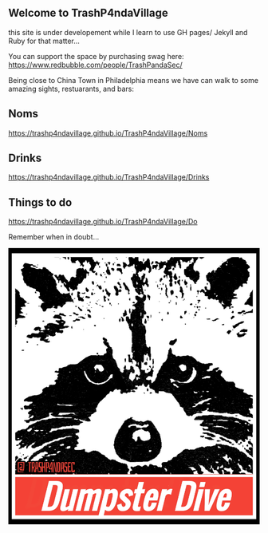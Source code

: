 ## Welcome to TrashP4ndaVillage 

this site is under developement while I learn to use GH pages/ Jekyll and Ruby for that matter...

You can support the space by purchasing swag here: https://www.redbubble.com/people/TrashPandaSec/


Being close to China Town in Philadelphia means we have can walk to some amazing sights, restuarants, and bars: 

## Noms 

<https://trashp4ndavillage.github.io/TrashP4ndaVillage/Noms>

## Drinks 

<https://trashp4ndavillage.github.io/TrashP4ndaVillage/Drinks> 


## Things to do 

<https://trashp4ndavillage.github.io/TrashP4ndaVillage/Do> 
 

Remember when in doubt...

![Dumpster Dive](/Images/dumpsterdive.jpeg)





